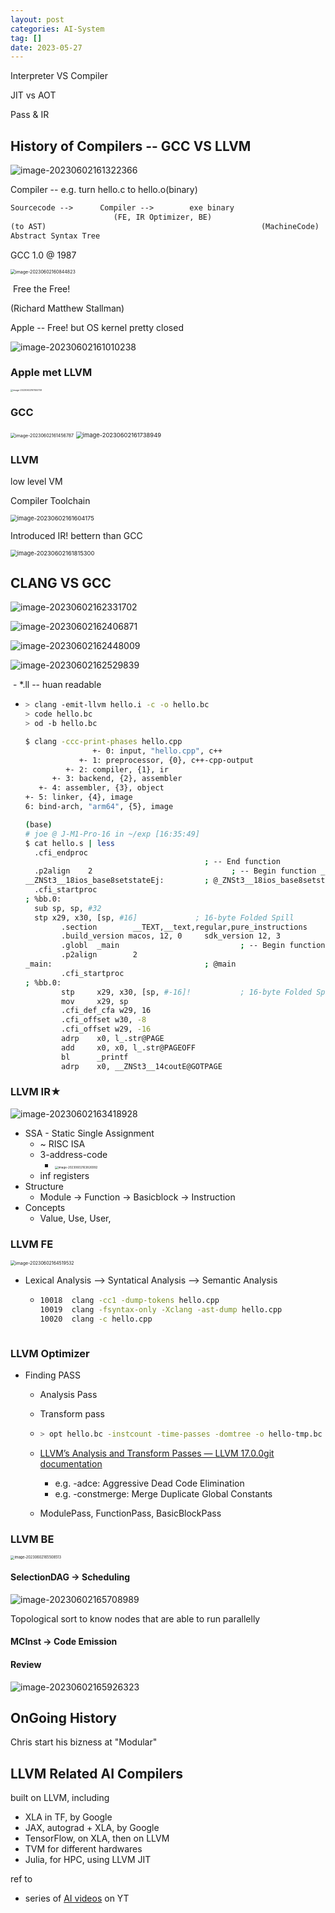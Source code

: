 ```yaml
---
layout: post
categories: AI-System
tag: [] 
date: 2023-05-27
---
```






Interpreter VS Compiler

JIT vs AOT

Pass & IR





## History of Compilers -- GCC VS LLVM

![image-20230602161322366](https://p.ipic.vip/wjd955.png)

Compiler --  e.g. turn hello.c to hello.o(binary)

```tex
Sourcecode --> 		Compiler --> 		exe binary
​						(FE, IR Optimizer, BE)
(to AST)												(MachineCode)
Abstract Syntax Tree
```





GCC 1.0 @ 1987

<img src="https://p.ipic.vip/5y76rq.png" alt="image-20230602160844823" style="zoom:50%;" />

​						Free the Free!

(Richard Matthew Stallman)



Apple -- Free! but OS kernel pretty closed

![image-20230602161010238](https://p.ipic.vip/mxxzdg.png)



### Apple met LLVM

<img src="https://p.ipic.vip/lm33h3.png" alt="image-20230602161146709" style="zoom: 25%;" />





### GCC

<img src="https://p.ipic.vip/bcso75.png" alt="image-20230602161456787" style="zoom: 50%;" />

<img src="https://p.ipic.vip/eht8wd.png" alt="image-20230602161738949" style="zoom:67%;" />





### LLVM 

low level VM

Compiler Toolchain

<img src="https://p.ipic.vip/wwjwth.png" alt="image-20230602161604175" style="zoom: 67%;" />





Introduced IR! bettern than GCC

<img src="https://p.ipic.vip/4jgjjm.png" alt="image-20230602161815300" style="zoom:67%;" />





## CLANG VS GCC

![image-20230602162331702](https://p.ipic.vip/cqugk4.png)



![image-20230602162406871](https://p.ipic.vip/304pgi.png)

![image-20230602162448009](https://p.ipic.vip/n0rsd7.png)

![image-20230602162529839](https://p.ipic.vip/rtj8ia.png)

​	- *.ll  -- huan readable



- ```bash
  > clang -emit-llvm hello.i -c -o hello.bc
  > code hello.bc
  > od -b hello.bc
  
  $ clang -ccc-print-phases hello.cpp
                 +- 0: input, "hello.cpp", c++
              +- 1: preprocessor, {0}, c++-cpp-output
           +- 2: compiler, {1}, ir
        +- 3: backend, {2}, assembler
     +- 4: assembler, {3}, object
  +- 5: linker, {4}, image
  6: bind-arch, "arm64", {5}, image
  
  (base)
  # joe @ J-M1-Pro-16 in ~/exp [16:35:49]
  $ cat hello.s | less
  	.cfi_endproc
                                          ; -- End function
  	.p2align	2                               ; -- Begin function _ZNSt3__18ios_base8setstateEj
  __ZNSt3__18ios_base8setstateEj:         ; @_ZNSt3__18ios_base8setstateEj
  	.cfi_startproc
  ; %bb.0:
  	sub	sp, sp, #32
  	stp	x29, x30, [sp, #16]             ; 16-byte Folded Spill
          .section        __TEXT,__text,regular,pure_instructions
          .build_version macos, 12, 0     sdk_version 12, 3
          .globl  _main                           ; -- Begin function main
          .p2align        2
  _main:                                  ; @main
          .cfi_startproc
  ; %bb.0:
          stp     x29, x30, [sp, #-16]!           ; 16-byte Folded Spill
          mov     x29, sp
          .cfi_def_cfa w29, 16
          .cfi_offset w30, -8
          .cfi_offset w29, -16
          adrp    x0, l_.str@PAGE
          add     x0, x0, l_.str@PAGEOFF
          bl      _printf
          adrp    x0, __ZNSt3__14coutE@GOTPAGE
  ```



### LLVM IR★

![image-20230602163418928](https://p.ipic.vip/e85fsn.png)

- SSA - Static Single Assignment 
  - ~  RISC ISA
  - 3-address-code
    - <img src="https://p.ipic.vip/jwvvo5.png" alt="image-20230602163826992" style="zoom:33%;" />
  - inf registers
- Structure
  - Module -> Function -> Basicblock -> Instruction
- Concepts
  - Value, Use, User, 



### LLVM FE

<img src="https://p.ipic.vip/qtr860.png" alt="image-20230602164519532" style="zoom: 50%;" />

- Lexical Analysis --> Syntatical Analysis --> Semantic Analysis

  - ````bash
    10018  clang -cc1 -dump-tokens hello.cpp
    10019  clang -fsyntax-only -Xclang -ast-dump hello.cpp
    10020  clang -c hello.cpp



### LLVM Optimizer

- Finding PASS

  - Analysis Pass

  - Transform pass

  - ```	bash
    > opt hello.bc -instcount -time-passes -domtree -o hello-tmp.bc -stats
    ```

  - [LLVM’s Analysis and Transform Passes — LLVM 17.0.0git documentation](https://llvm.org/docs/Passes.html)

    - e.g. -adce: Aggressive Dead Code Elimination
    - e.g.  -constmerge: Merge Duplicate Global Constants

  - ModulePass, FunctionPass, BasicBlockPass



### LLVM BE

<img src="/Users/joe/Library/Application Support/typora-user-images/image-20230602165508513.png" alt="image-20230602165508513" style="zoom: 40%;" />



#### SelectionDAG -> Scheduling

![image-20230602165708989](https://p.ipic.vip/3r23t5.png)



Topological sort to know nodes that are able to run parallelly



#### MCInst -> Code Emission



#### Review

![image-20230602165926323](https://p.ipic.vip/gtnep5.png)



## OnGoing History

Chris start his bizness at "Modular"



## LLVM Related AI Compilers

built on LLVM, including

- XLA in TF,  by Google
- JAX, autograd + XLA, by Google
- TensorFlow, on XLA, then on LLVM
- TVM for different hardwares
- Julia, for HPC, using LLVM JIT





ref to 

- series of [AI videos]( https://youtu.be/i5_BptwCBHA) on YT
